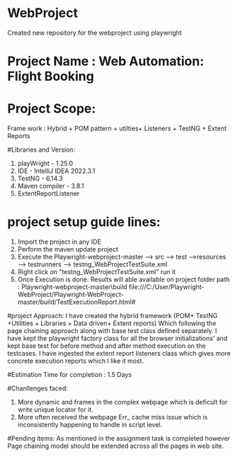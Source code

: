 # WebProject
Created new repository for the webproject using playwright

# Project Name : Web Automation: Flight Booking

# Project Scope:
Frame work : Hybrid + POM pattern + utilties+ Listeners + TestNG + Extent Reports

#Libraries and Version:
1. playWright - 1.25.0 
2. IDE - IntelliJ IDEA 2022.3.1
2. TestNG - 6.14.3
3. Maven compiler - 3.8.1
4. ExtentReportListener 

# project setup guide lines:
1. Import the project in any IDE
2. Perform the maven update project
3. Execute the Playwright-webproject-master --> src --> test -->resources -->  testrunners --> testng_WebProjectTestSuite.xml
4.  Right click on "testng_WebProjectTestSuite.xml" run it
5. Once Execution is done. Results will able available on project folder path : Playwright-webproject-master\build
file:///C:/User/Playwright-WebProject/Playwright-WebProject-master/build/TestExecutionReport.html#


#project Approach:
I have created the hybrid framework (POM+ TestNG +Utilities + Libraries + Data driven+ Extent reports) Which following the page chaining approach along with base test class defined separately. I have kept the playwright factory class for all the browser initializations’ and kept base test for before method and after method execution on the testcases. I have ingested the extent report listeners class which gives more concrete execution reports which I like it most. 

#Estimation Time for completion : 1.5 Days

#Chanllenges faced:
1. More dynamic and frames in the complex webpage which is deficult for write unique locator for it.
2. More often received the webpage Err_ cache miss issue which is inconsistently happening to  handle in script level.

#Pending items: As mentioned in the assignment task is completed however Page chaining model should be extended across all the pages in web site.
